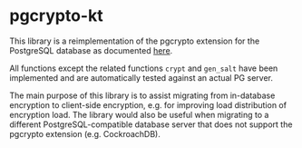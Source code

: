 pgcrypto-kt
===========

This library is a reimplementation of the pgcrypto extension for the PostgreSQL database as documented [here](https://www.postgresql.org/docs/current/pgcrypto.html).

All functions except the related functions `crypt` and `gen_salt` have been implemented and are automatically tested against
an actual PG server.

The main purpose of this library is to assist migrating from in-database encryption to client-side encryption, e.g. for
improving load distribution of encryption load. The library would also be useful when migrating to a different PostgreSQL-compatible
database server that does not support the pgcrypto extension (e.g. CockroachDB).
